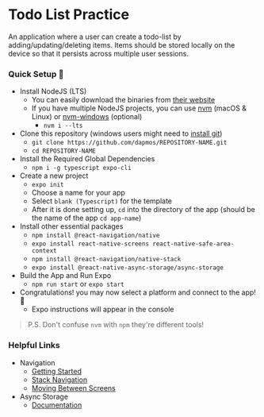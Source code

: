 # Todo List Practice

An application where a user can create a todo-list by adding/updating/deleting items. Items should be stored locally on the device so that it persists across multiple user sessions.

### Quick Setup 🚀
- Install NodeJS (LTS)
  - You can easily download the binaries from [their website](https://nodejs.org/en/)
  - If you have multiple NodeJS projects, you can use [nvm](https://github.com/nvm-sh/nvm) (macOS & Linux) or [nvm-windows](https://github.com/coreybutler/nvm-windows) (optional)
    - `nvm i --lts`
- Clone this repository (windows users might need to [install git](https://git-scm.com/))
  - `git clone https://github.com/dapmos/REPOSITORY-NAME.git`
  - `cd REPOSITORY-NAME`
- Install the Required Global Dependencies
  - `npm i -g typescript expo-cli`
- Create a new project
  - `expo init`
  - Choose a name for your app
  - Select `blank (Typescript)` for the template
  - After it is done setting up, `cd` into the directory of the app (should be the name of the app `cd app-name`)
- Install other essential packages
  - `npm install @react-navigation/native`
  - `expo install react-native-screens react-native-safe-area-context`
  - `npm install @react-navigation/native-stack`
  - `expo install @react-native-async-storage/async-storage`
- Build the App and Run Expo
  - `npm run start` or `expo start`
- Congratulations! you may now select a platform and connect to the app! 🎉
  - Expo instructions will appear in the console

> P.S. Don't confuse `nvm` with `npm` they're different tools!

### Helpful Links
- Navigation
  - [Getting Started](https://reactnavigation.org/docs/getting-started)
  - [Stack Navigation](https://reactnavigation.org/docs/hello-react-navigation)
  - [Moving Between Screens](https://reactnavigation.org/docs/navigating)
- Async Storage
  - [Documentation](https://react-native-async-storage.github.io/async-storage/docs/usage/)

